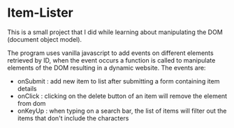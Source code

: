 # Item-Lister

This is a small project that I did while learning about manipulating the DOM (document object model).

The program uses vanilla javascript to add events on different elements retrieved by ID, when the event occurs a 
function is called to manipulate elements of the DOM resulting in a dynamic website. The events are:

- onSubmit : add new item to list after submitting a form containing item details
- onClick : clicking on the delete button of an item will remove the element from dom
- onKeyUp : when typing on a search bar, the list of items will filter out the items that don't include the characters 

